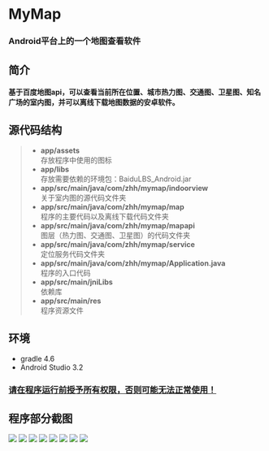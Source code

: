 # MyMap
### Android平台上的一个地图查看软件
## 简介
#### 基于百度地图api，可以查看当前所在位置、城市热力图、交通图、卫星图、知名广场的室内图，并可以离线下载地图数据的安卓软件。

## 源代码结构

>	+ **app/assets**  
存放程序中使用的图标
>	+ **app/libs**  
存放需要依赖的环境包：BaiduLBS_Android.jar
>	+ **app/src/main/java/com/zhh/mymap/indoorview**  
关于室内图的源代码文件夹
>	+ **app/src/main/java/com/zhh/mymap/map**  
程序的主要代码以及离线下载代码文件夹
>	+ **app/src/main/java/com/zhh/mymap/mapapi**  
图层（热力图、交通图、卫星图）的代码文件夹
>	+ **app/src/main/java/com/zhh/mymap/service**  
定位服务代码文件夹
>	+ **app/src/main/java/com/zhh/mymap/Application.java**  
程序的入口代码
>	+ **app/src/main/jniLibs**  
依赖库
>	+ **app/src/main/res**  
程序资源文件

## **环境**
* gradle 4.6
* Android Studio 3.2

### <u>请在程序运行前授予所有权限，否则可能无法正常使用！</u>

## 程序部分截图
![](./shot/1.jpg)
![](./shot/2.jpg)
![](./shot/3.jpg)
![](./shot/4.jpg)
![](./shot/5.jpg)
![](./shot/6.jpg)
![](./shot/7.jpg)
![](./shot/8.jpg)
